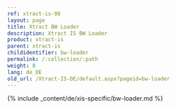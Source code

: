 ```yaml
---
ref: xtract-is-08
layout: page
title: Xtract BW Loader
description: Xtract IS BW Loader
product: xtract-is
parent: xtract-is
childidentifier: bw-loader
permalink: /:collection/:path
weight: 8
lang: de_DE
old_url: /Xtract-IS-DE/default.aspx?pageid=bw-loader
---
```

{% include _content/de/xis-specific/bw-loader.md %}
